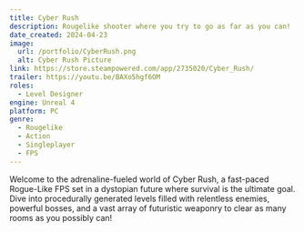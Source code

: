 ```yaml
---
title: Cyber Rush
description: Rougelike shooter where you try to go as far as you can!
date_created: 2024-04-23
image:
  url: /portfolio/CyberRush.png
  alt: Cyber Rush Picture
link: https://store.steampowered.com/app/2735020/Cyber_Rush/
trailer: https://youtu.be/BAXo5hgf6OM
roles:
  - Level Designer
engine: Unreal 4
platform: PC
genre:
  - Rougelike
  - Action
  - Singleplayer
  - FPS
---
```

Welcome to the adrenaline-fueled world of Cyber Rush, a fast-paced Rogue-Like FPS set in a dystopian future where survival is the ultimate goal. Dive into procedurally generated levels filled with relentless enemies, powerful bosses, and a vast array of futuristic weaponry to clear as many rooms as you possibly can!